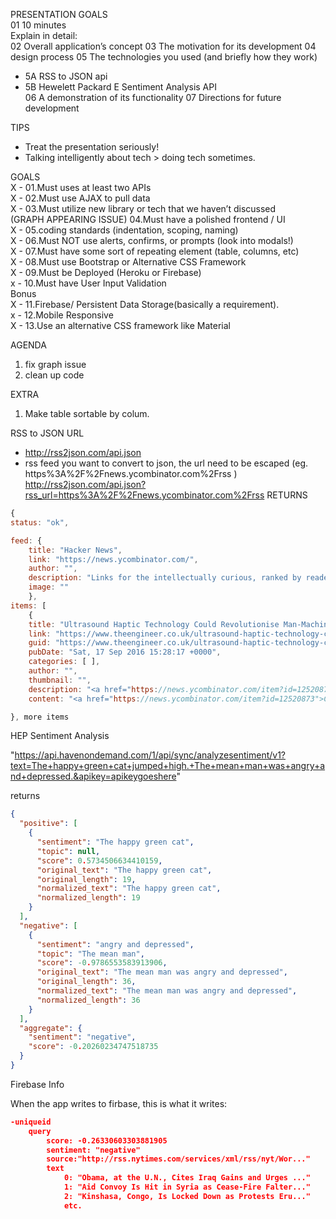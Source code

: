 PRESENTATION GOALS  
01 10 minutes    
Explain in detail:  
02 Overall application’s concept
03 The motivation for its development
04 design process
05 The technologies you used (and briefly how they work)
  - 5A RSS to JSON api  
  - 5B Hewelett Packard E Sentiment Analysis API  
06 A demonstration of its functionality
07 Directions for future development

TIPS
- Treat the presentation seriously!
- Talking intelligently about tech > doing tech sometimes.  


GOALS  
X - 01.Must uses at least two APIs  
X - 02.Must use AJAX to pull data  
X - 03.Must utilize new library or tech that we haven’t discussed  
(GRAPH APPEARING ISSUE) 04.Must have a polished frontend / UI  
X - 05.coding standards (indentation, scoping, naming)  
X - 06.Must NOT use alerts, confirms, or prompts (look into modals!)     
X - 07.Must have some sort of repeating element (table, columns, etc)  
X - 08.Must use Bootstrap or Alternative CSS Framework   
X - 09.Must be Deployed (Heroku or Firebase)  
x - 10.Must have User Input Validation    
Bonus   
X - 11.Firebase/ Persistent Data Storage(basically a requirement).    
x - 12.Mobile Responsive    
X - 13.Use an alternative CSS framework like Material    


AGENDA     
1. fix graph issue  
2. clean up code  

EXTRA  
1. Make table sortable by colum.


RSS to JSON URL
- http://rss2json.com/api.json
- rss feed you want to convert to json, the url need to be escaped (eg. https%3A%2F%2Fnews.ycombinator.com%2Frss )
http://rss2json.com/api.json?rss_url=https%3A%2F%2Fnews.ycombinator.com%2Frss
RETURNS
```javascript
{
status: "ok",

feed: {
	title: "Hacker News",
	link: "https://news.ycombinator.com/",
	author: "",
	description: "Links for the intellectually curious, ranked by readers.",
	image: ""
	},
items: [
	{
	title: "Ultrasound Haptic Technology Could Revolutionise Man-Machine Interaction",
	link: "https://www.theengineer.co.uk/ultrasound-haptic-technology-could-revolutionise-man-machine-interaction/",
	guid: "https://www.theengineer.co.uk/ultrasound-haptic-technology-could-revolutionise-man-machine-interaction/",
	pubDate: "Sat, 17 Sep 2016 15:28:17 +0000",
	categories: [ ],
	author: "",
	thumbnail: "",
	description: "<a href="https://news.ycombinator.com/item?id=12520873">Comments</a>",
	content: "<a href="https://news.ycombinator.com/item?id=12520873">Comments</a>"

}, more items
```


HEP Sentiment Analysis

 "https://api.havenondemand.com/1/api/sync/analyzesentiment/v1?text=The+happy+green+cat+jumped+high.+The+mean+man+was+angry+and+depressed.&apikey=apikeygoeshere"
 
returns

```json
{
  "positive": [
    {
      "sentiment": "The happy green cat",
      "topic": null,
      "score": 0.5734506634410159,
      "original_text": "The happy green cat",
      "original_length": 19,
      "normalized_text": "The happy green cat",
      "normalized_length": 19
    }
  ],
  "negative": [
    {
      "sentiment": "angry and depressed",
      "topic": "The mean man",
      "score": -0.9786553583913906,
      "original_text": "The mean man was angry and depressed",
      "original_length": 36,
      "normalized_text": "The mean man was angry and depressed",
      "normalized_length": 36
    }
  ],
  "aggregate": {
    "sentiment": "negative",
    "score": -0.20260234747518735
  }
}
```


Firebase Info

When the app writes to firbase, this is what it writes:

```json
-uniqueid
    query
        score: -0.26330603303881905
        sentiment: "negative"
        source:"http://rss.nytimes.com/services/xml/rss/nyt/Wor..."
        text
            0: "Obama, at the U.N., Cites Iraq Gains and Urges ..."
            1: "Aid Convoy Is Hit in Syria as Cease-Fire Falter..."
            2: "Kinshasa, Congo, Is Locked Down as Protests Eru..."
            etc.
```